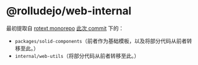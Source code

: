 # @rolludejo/web-internal

最初提取自 [rotext monorepo](https://github.com/umajho/rotext)
[此次 commit](https://github.com/umajho/rotext/commit/7702a2947377d8e317e864ff447a8244d459a528)
下的：

- `packages/solid-components`（前者作为基础模板，以及将部分代码从前者转移至此。）
- `internal/web-utils`（将部分代码从前者转移至此。）
